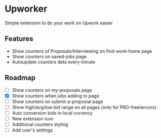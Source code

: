 # Upworker
Simple extension to do your work on Upwork easier

## Features
* Show counters of Proposals/Interviewing on find-work-home page
* Show counters on saved-jobs page
* Autoupdate counters data every minute

## Roadmap
- [ ] Show counters on my-proposals page
- [x] Show counters when jobs adding to page
- [ ] Show counters on submit-a-proposial page
- [ ] Show high/avg/low bid range on all pages (only for PRO-freelancers)
- [ ] Auto conversion bids in local currency
- [ ] New extension icon
- [ ] Additional counters styling
- [ ] Add user's settings
